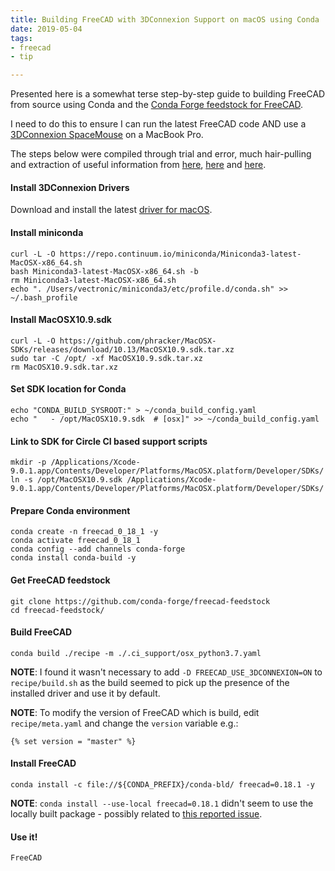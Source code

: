 ```yaml
---
title: Building FreeCAD with 3DConnexion Support on macOS using Conda 
date: 2019-05-04
tags: 
- freecad
- tip

---
```


Presented here is a somewhat terse step-by-step guide to building FreeCAD from source using Conda and 
the [Conda Forge feedstock for FreeCAD](https://github.com/conda-forge/freecad-feedstock).

I need to do this to ensure I can run the latest FreeCAD code AND use a 
[3DConnexion SpaceMouse](https://www.3dconnexion.co.uk/spacemouse_wireless/uk/) on a MacBook Pro.

<!--more-->

The steps below were compiled through trial and error, much hair-pulling and extraction of useful information from
[here](https://github.com/FreeCAD/FreeCAD_Conda/blob/master/build.md#osx),
[here](https://forum.freecadweb.org/viewtopic.php?style=4&f=3&t=29766&start=50) and
[here](https://forum.freecadweb.org/viewtopic.php?f=4&t=34608&p=305702#p305702).

#### Install 3DConnexion Drivers

Download and install the latest [driver for macOS](https://www.3dconnexion.co.uk/service/drivers.html).

#### Install miniconda

	curl -L -O https://repo.continuum.io/miniconda/Miniconda3-latest-MacOSX-x86_64.sh
	bash Miniconda3-latest-MacOSX-x86_64.sh -b
	rm Miniconda3-latest-MacOSX-x86_64.sh 
	echo ". /Users/vectronic/miniconda3/etc/profile.d/conda.sh" >> ~/.bash_profile

#### Install MacOSX10.9.sdk

	curl -L -O https://github.com/phracker/MacOSX-SDKs/releases/download/10.13/MacOSX10.9.sdk.tar.xz
	sudo tar -C /opt/ -xf MacOSX10.9.sdk.tar.xz 
	rm MacOSX10.9.sdk.tar.xz

#### Set SDK location for Conda

	echo "CONDA_BUILD_SYSROOT:" > ~/conda_build_config.yaml
	echo "   - /opt/MacOSX10.9.sdk  # [osx]" >> ~/conda_build_config.yaml

#### Link to SDK for Circle CI based support scripts

	mkdir -p /Applications/Xcode-9.0.1.app/Contents/Developer/Platforms/MacOSX.platform/Developer/SDKs/
	ln -s /opt/MacOSX10.9.sdk /Applications/Xcode-9.0.1.app/Contents/Developer/Platforms/MacOSX.platform/Developer/SDKs/

#### Prepare Conda environment

	conda create -n freecad_0_18_1 -y
	conda activate freecad_0_18_1
	conda config --add channels conda-forge
	conda install conda-build -y

#### Get FreeCAD feedstock

	git clone https://github.com/conda-forge/freecad-feedstock
	cd freecad-feedstock/

#### Build FreeCAD

	conda build ./recipe -m ./.ci_support/osx_python3.7.yaml

**NOTE**: I found it wasn't necessary to add `-D FREECAD_USE_3DCONNEXION=ON` to `recipe/build.sh` as the build seemed to pick up the 
presence of the installed driver and use it by default.

**NOTE**: To modify the version of FreeCAD which is build, edit `recipe/meta.yaml` and change the `version` variable e.g.:

    {% set version = "master" %}

#### Install FreeCAD

	conda install -c file://${CONDA_PREFIX}/conda-bld/ freecad=0.18.1 -y

**NOTE**: `conda install --use-local freecad=0.18.1` didn't seem to use the locally built package - possibly related to [this reported issue](https://github.com/conda/conda/issues/7024).

#### Use it!

	FreeCAD

